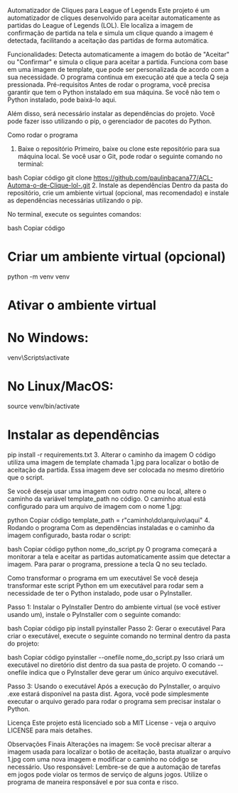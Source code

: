 Automatizador de Cliques para League of Legends
Este projeto é um automatizador de cliques desenvolvido para aceitar automaticamente as partidas do League of Legends (LOL). Ele localiza a imagem de confirmação de partida na tela e simula um clique quando a imagem é detectada, facilitando a aceitação das partidas de forma automática.

Funcionalidades:
Detecta automaticamente a imagem do botão de "Aceitar" ou "Confirmar" e simula o clique para aceitar a partida.
Funciona com base em uma imagem de template, que pode ser personalizada de acordo com a sua necessidade.
O programa continua em execução até que a tecla Q seja pressionada.
Pré-requisitos
Antes de rodar o programa, você precisa garantir que tem o Python instalado em sua máquina. Se você não tem o Python instalado, pode baixá-lo aqui.

Além disso, será necessário instalar as dependências do projeto. Você pode fazer isso utilizando o pip, o gerenciador de pacotes do Python.

Como rodar o programa
1. Baixe o repositório
Primeiro, baixe ou clone este repositório para sua máquina local. Se você usar o Git, pode rodar o seguinte comando no terminal:

bash
Copiar código
git clone https://github.com/paulinbacana77/ACL-Automa-o-de-Clique-lol-.git
2. Instale as dependências
Dentro da pasta do repositório, crie um ambiente virtual (opcional, mas recomendado) e instale as dependências necessárias utilizando o pip.

No terminal, execute os seguintes comandos:

bash
Copiar código
# Criar um ambiente virtual (opcional)
python -m venv venv

# Ativar o ambiente virtual
# No Windows:
venv\Scripts\activate
# No Linux/MacOS:
source venv/bin/activate

# Instalar as dependências
pip install -r requirements.txt
3. Alterar o caminho da imagem
O código utiliza uma imagem de template chamada 1.jpg para localizar o botão de aceitação da partida. Essa imagem deve ser colocada no mesmo diretório que o script.

Se você deseja usar uma imagem com outro nome ou local, altere o caminho da variável template_path no código. O caminho atual está configurado para um arquivo de imagem com o nome 1.jpg:

python
Copiar código
template_path = r"caminho\do\arquivo\aqui"
4. Rodando o programa
Com as dependências instaladas e o caminho da imagem configurado, basta rodar o script:

bash
Copiar código
python nome_do_script.py
O programa começará a monitorar a tela e aceitar as partidas automaticamente assim que detectar a imagem. Para parar o programa, pressione a tecla Q no seu teclado.

Como transformar o programa em um executável
Se você deseja transformar este script Python em um executável para rodar sem a necessidade de ter o Python instalado, pode usar o PyInstaller.

Passo 1: Instalar o PyInstaller
Dentro do ambiente virtual (se você estiver usando um), instale o PyInstaller com o seguinte comando:

bash
Copiar código
pip install pyinstaller
Passo 2: Gerar o executável
Para criar o executável, execute o seguinte comando no terminal dentro da pasta do projeto:

bash
Copiar código
pyinstaller --onefile nome_do_script.py
Isso criará um executável no diretório dist dentro da sua pasta de projeto. O comando --onefile indica que o PyInstaller deve gerar um único arquivo executável.

Passo 3: Usando o executável
Após a execução do PyInstaller, o arquivo .exe estará disponível na pasta dist. Agora, você pode simplesmente executar o arquivo gerado para rodar o programa sem precisar instalar o Python.

Licença
Este projeto está licenciado sob a MIT License - veja o arquivo LICENSE para mais detalhes.

Observações Finais
Alterações na imagem: Se você precisar alterar a imagem usada para localizar o botão de aceitação, basta atualizar o arquivo 1.jpg com uma nova imagem e modificar o caminho no código se necessário.
Uso responsável: Lembre-se de que a automação de tarefas em jogos pode violar os termos de serviço de alguns jogos. Utilize o programa de maneira responsável e por sua conta e risco.
